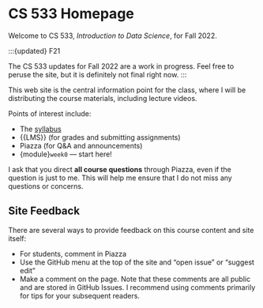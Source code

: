 # CS 533 Homepage

Welcome to CS 533, *Introduction to Data Science*, for Fall 2022.

:::{updated} F21

The CS 533 updates for Fall 2022 are a work in progress. Feel free to peruse the
site, but it is definitely not final right now.
:::

This web site is the central information point for the class, where I will be distributing the course materials, including lecture videos.

Points of interest include:

*  The [syllabus](syllabus)
*  {{LMS}} (for grades and submitting assignments)
*  Piazza (for Q&A and announcements)
*  {module}`week0` — start here!

I ask that you direct **all course questions** through Piazza, even if the question is just to me.
This will help me ensure that I do not miss any questions or concerns.

## Site Feedback

There are several ways to provide feedback on this course content and site itself:

- For students, comment in Piazza
- Use the GitHub menu at the top of the site and “open issue” or “suggest edit”
- Make a comment on the page. Note that these comments are all public and are stored in GitHub Issues.
  I recommend using comments primarily for tips for your subsequent readers.
